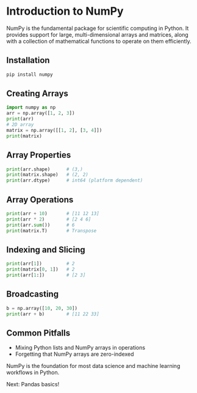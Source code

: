 # Introduction to NumPy

NumPy is the fundamental package for scientific computing in Python. It provides support for large, multi-dimensional arrays and matrices, along with a collection of mathematical functions to operate on them efficiently.

## Installation

```cmd
pip install numpy
```

## Creating Arrays

```python
import numpy as np
arr = np.array([1, 2, 3])
print(arr)
# 2D array
matrix = np.array([[1, 2], [3, 4]])
print(matrix)
```

## Array Properties

```python
print(arr.shape)      # (3,)
print(matrix.shape)   # (2, 2)
print(arr.dtype)      # int64 (platform dependent)
```

## Array Operations

```python
print(arr + 10)       # [11 12 13]
print(arr * 2)        # [2 4 6]
print(arr.sum())      # 6
print(matrix.T)       # Transpose
```

## Indexing and Slicing

```python
print(arr[1])         # 2
print(matrix[0, 1])   # 2
print(arr[1:])        # [2 3]
```

## Broadcasting

```python
b = np.array([10, 20, 30])
print(arr + b)        # [11 22 33]
```

## Common Pitfalls

- Mixing Python lists and NumPy arrays in operations
- Forgetting that NumPy arrays are zero-indexed

NumPy is the foundation for most data science and machine learning workflows in Python.

Next: Pandas basics!
